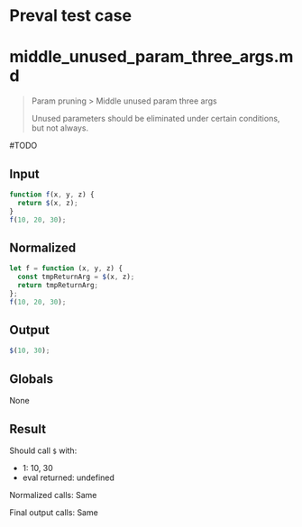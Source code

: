 # Preval test case

# middle_unused_param_three_args.md

> Param pruning > Middle unused param three args
>
> Unused parameters should be eliminated under certain conditions, but not always.

#TODO

## Input

`````js filename=intro
function f(x, y, z) {
  return $(x, z);
}
f(10, 20, 30);
`````

## Normalized

`````js filename=intro
let f = function (x, y, z) {
  const tmpReturnArg = $(x, z);
  return tmpReturnArg;
};
f(10, 20, 30);
`````

## Output

`````js filename=intro
$(10, 30);
`````

## Globals

None

## Result

Should call `$` with:
 - 1: 10, 30
 - eval returned: undefined

Normalized calls: Same

Final output calls: Same
